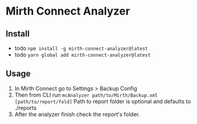 # Mirth Connect Analyzer
## Install
* todo `npm install -g mirth-connect-analyzer@latest`
* todo `yarn global add mirth-connect-analyzer@latest`

## Usage
1. In Mirth Connect go to Settings > Backup Config
2. Then from CLI run `mcAnalyzer path/to/Mirth/Backup.xml [path/to/report/fold]` Path to report folder is optional and defaults to ./reports
3. After the analyzer finish check the report's folder.